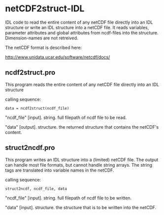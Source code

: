 # netCDF2struct-IDL

IDL code to read the entire content of any netCDF file directly into an IDL structure or write an IDL structure into a netCDF file. It reads variables, parameter attributes and global attributes from ncdf-files into the structure. Dimension-names are not retreived.

The netCDF format is described here:

http://www.unidata.ucar.edu/software/netcdf/docs/

## ncdf2struct.pro

This program reads the entire content of any netCDF file directly into an IDL structure

calling sequence:

    data = ncdf2struct(ncdf_file)

"ncdf_file" [input]. string. full filepath of ncdf file to be read.

"data" [output]. structure. the returned structure that contains the netCDF's content.

## struct2ncdf.pro

This program writes an IDL structure into a (limited) netCDF file. The output can handle most file formats, but cannot handle string arrays. The string tags are translated into variable names in the netCDF.

calling sequence:

    struct2ncdf, ncdf_file, data

"ncdf_file" [input]. string. full filepath of ncdf file to be written.

"data" [input]. structure. the structure that is to be written into the netCDF.
